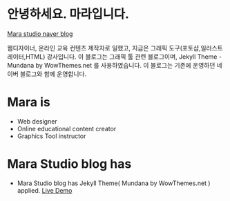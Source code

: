 # 안녕하세요. 마라입니다.
[Mara studio naver blog](https://blog.naver.com/marasyl)

웹디자이너, 온라인 교육 컨텐츠 제작자로 일했고, 지금은 그래픽 도구(포토샵,일러스트레이터,HTML) 강사입니다.
이 블로그는 그래픽 툴 관련 블로그이며, Jekyll Theme - Mundana by WowThemes.net 를 사용하였습니다.
이 블로그는 기존에 운영하던 네이버 블로그와 함께 운영합니다.

# Mara is

+ Web designer
+ Online educational content creator
+ Graphics Tool instructor

# Mara Studio blog has

+ Mara Studio blog has Jekyll Theme( Mundana by WowThemes.net ) applied.
[Live Demo](https://wowthemesnet.github.io/mundana-theme-jekyll/)
